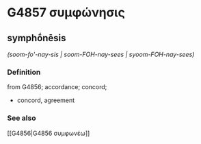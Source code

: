 # G4857 συμφώνησις

## symphṓnēsis

_(soom-fo'-nay-sis | soom-FOH-nay-sees | syoom-FOH-nay-sees)_

### Definition

from G4856; accordance; concord; 

- concord, agreement

### See also

[[G4856|G4856 συμφωνέω]]

